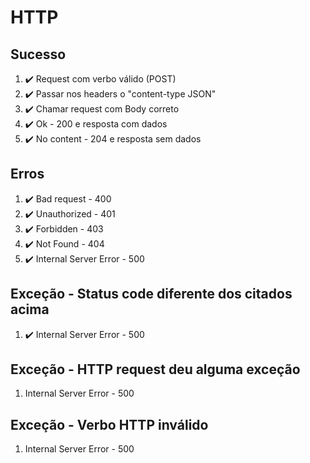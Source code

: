 # HTTP

## Sucesso

1. ✔️ Request com verbo válido (POST)
2. ✔️ Passar nos headers o "content-type JSON"
3. ✔️ Chamar request com Body correto
4. ✔️ Ok - 200 e resposta com dados
5. ✔️ No content - 204 e resposta sem dados

## Erros

1. ✔️ Bad request - 400
2. ✔️ Unauthorized - 401
3. ✔️ Forbidden - 403
4. ✔️ Not Found - 404
5. ✔️ Internal Server Error - 500

## Exceção - Status code diferente dos citados acima

1. ✔️ Internal Server Error - 500

## Exceção - HTTP request deu alguma exceção

1. Internal Server Error - 500

## Exceção - Verbo HTTP inválido

1. Internal Server Error - 500
